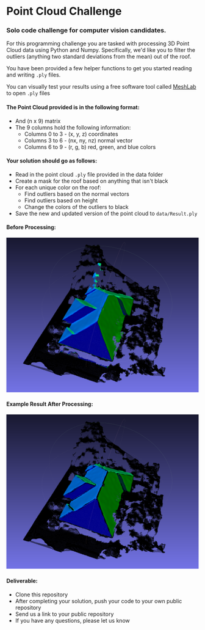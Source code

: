 # Point Cloud Challenge

### Solo code challenge for computer vision candidates.

For this programming challenge you are tasked with processing 3D Point Cloud data
using Python and Numpy. 
Specifically, we'd like you to filter the outliers 
(anything two standard deviations from the mean) out of the roof.

You have been provided a few helper functions to get you started reading and writing `.ply` files.

You can visually test your results using a free software tool 
called [MeshLab](https://www.meshlab.net/#download) to open `.ply` files

#### The Point Cloud provided is in the following format:
* And (n x 9) matrix
* The 9 columns hold the following information:
  * Columns 0 to 3 - (x, y, z) coordinates
  * Columns 3 to 6 - (nx, ny, nz) normal vector
  * Columns 6 to 9 - (r, g, b) red, green, and blue colors 
  
#### Your solution should go as follows:
* Read in the point cloud `.ply` file provided in the data folder
* Create a mask for the roof based on anything that isn't black
* For each unique color on the roof:
    * Find outliers based on the normal vectors
    * Find outliers based on height
    * Change the colors of the outliers to black
* Save the new and updated version of the point cloud to `data/Result.ply`

#### Before Processing:
![Original Point Cloud](images/original.png)

#### Example Result After Processing:
![Filtered Point Cloud](images/filtered.png)

#### Deliverable:
* Clone this repository
* After completing your solution, push your code to your own public repository
* Send us a link to your public repository
* If you have any questions, please let us know